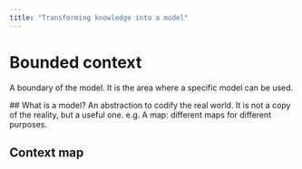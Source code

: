 ```yaml
---
title: "Transforming knowledge into a model"
---
```


# Bounded context
A boundary of the model. It is the area where a specific model can be used.

## What is a model?
An abstraction to codify the real world. It is not a copy of the reality, but a useful one.
e.g. A map: different maps for different purposes.

## Context map